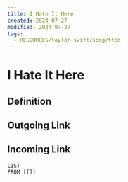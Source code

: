 ```yaml
---
title: I Hate It Here
created: 2024-07-27
modified: 2024-07-27
tags:
  - RESOURCES/taylor-swift/song/ttpd
---
```

# I Hate It Here
## Definition

## Outgoing Link

## Incoming Link
```dataview
LIST
FROM [[]]
```

